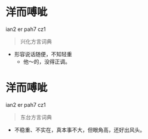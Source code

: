 # 洋而㗘呲
ian2 er pah7 cz1
> 兴化方言词典
- 形容说话随便，不知轻重
  - 他～的，没得正调。

# 洋而㗘呲
ian2 er pah7 cz1
> 东台方言词典
- 不稳重、不实在，真本事不大，但眼角高，还好出风头。
